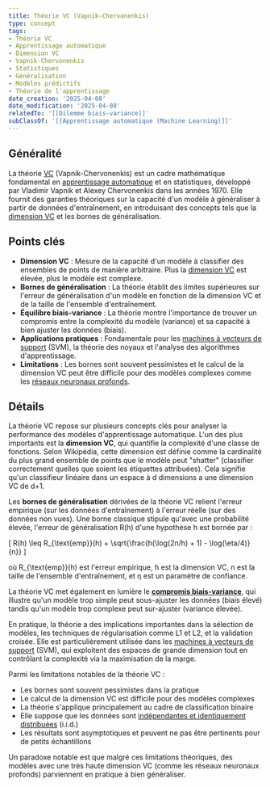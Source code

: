```yaml
---
title: Théorie VC (Vapnik-Chervonenkis)
type: concept
tags:
- Théorie VC
- Apprentissage automatique
- Dimension VC
- Vapnik-Chervonenkis
- Statistiques
- Généralisation
- Modèles prédictifs
- Théorie de l'apprentissage
date_creation: '2025-04-08'
date_modification: '2025-04-08'
relatedTo: '[[Dilemme biais-variance]]'
subClassOf: '[[Apprentissage automatique (Machine Learning)]]'
---
```

## Généralité

La théorie [VC](https://fr.wikipedia.org/wiki/Th%C3%A9orie_de_Vapnik-Chervonenkis) (Vapnik-Chervonenkis) est un cadre mathématique fondamental en [apprentissage automatique](https://fr.wikipedia.org/wiki/Apprentissage_automatique) et en statistiques, développé par Vladimir Vapnik et Alexey Chervonenkis dans les années 1970. Elle fournit des garanties théoriques sur la capacité d'un modèle à généraliser à partir de données d'entraînement, en introduisant des concepts tels que la [dimension VC](https://fr.wikipedia.org/wiki/Dimension_de_Vapnik-Chervonenkis) et les bornes de généralisation.

## Points clés

- **Dimension VC** : Mesure de la capacité d'un modèle à classifier des ensembles de points de manière arbitraire. Plus la [dimension VC](https://fr.wikipedia.org/wiki/Dimension_VC) est élevée, plus le modèle est complexe.
- **Bornes de généralisation** : La théorie établit des limites supérieures sur l'erreur de généralisation d'un modèle en fonction de la dimension VC et de la taille de l'ensemble d'entraînement.
- **Équilibre biais-variance** : La théorie montre l'importance de trouver un compromis entre la complexité du modèle (variance) et sa capacité à bien ajuster les données (biais).
- **Applications pratiques** : Fondamentale pour les [machines à vecteurs de support](https://fr.wikipedia.org/wiki/Machine_%C3%A0_vecteurs_de_support) (SVM), la théorie des noyaux et l'analyse des algorithmes d'apprentissage.
- **Limitations** : Les bornes sont souvent pessimistes et le calcul de la dimension VC peut être difficile pour des modèles complexes comme les [réseaux neuronaux profonds](https://fr.wikipedia.org/wiki/Apprentissage_profond).

## Détails

La théorie VC repose sur plusieurs concepts clés pour analyser la performance des modèles d'apprentissage automatique. L'un des plus importants est la **dimension VC**, qui quantifie la complexité d'une classe de fonctions. Selon Wikipédia, cette dimension est définie comme la cardinalité du plus grand ensemble de points que le modèle peut "shatter" (classifier correctement quelles que soient les étiquettes attribuées). Cela signifie qu'un classifieur linéaire dans un espace à d dimensions a une dimension VC de d+1.

Les **bornes de généralisation** dérivées de la théorie VC relient l'erreur empirique (sur les données d'entraînement) à l'erreur réelle (sur des données non vues). Une borne classique stipule qu'avec une probabilité élevée, l'erreur de généralisation R(h) d'une hypothèse h est bornée par :

\[
R(h) \leq R_{\text{emp}}(h) + \sqrt{\frac{h(\log(2n/h) + 1) - \log(\eta/4)}{n}}
\]

où R_{\text{emp}}(h) est l'erreur empirique, h est la dimension VC, n est la taille de l'ensemble d'entraînement, et η est un paramètre de confiance.

La théorie VC met également en lumière le **[compromis biais-variance](https://fr.wikipedia.org/wiki/Biais-variance_(statistiques))**, qui illustre qu'un modèle trop simple peut sous-ajuster les données (biais élevé) tandis qu'un modèle trop complexe peut sur-ajuster (variance élevée).

En pratique, la théorie a des implications importantes dans la sélection de modèles, les techniques de régularisation comme L1 et L2, et la validation croisée. Elle est particulièrement utilisée dans les [machines à vecteurs de support](https://fr.wikipedia.org/wiki/Machine_%C3%A0_vecteurs_de_support) (SVM), qui exploitent des espaces de grande dimension tout en contrôlant la complexité via la maximisation de la marge.

Parmi les limitations notables de la théorie VC :
- Les bornes sont souvent pessimistes dans la pratique
- Le calcul de la dimension VC est difficile pour des modèles complexes
- La théorie s'applique principalement au cadre de classification binaire
- Elle suppose que les données sont [indépendantes et identiquement distribuées](https://fr.wikipedia.org/wiki/%C3%89chantillon_ind%C3%A9pendant_et_identiquement_distribu%C3%A9) (i.i.d.)
- Les résultats sont asymptotiques et peuvent ne pas être pertinents pour de petits échantillons

Un paradoxe notable est que malgré ces limitations théoriques, des modèles avec une très haute dimension VC (comme les réseaux neuronaux profonds) parviennent en pratique à bien généraliser.